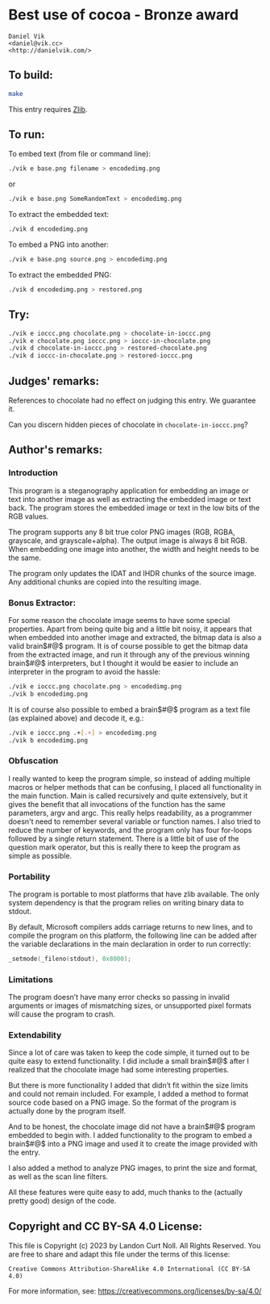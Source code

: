 # Best use of cocoa - Bronze award

    Daniel Vik  
    <daniel@vik.cc>  
    <http://danielvik.com/>  

## To build:

```sh
make
```

This entry requires [Zlib](http://www.zlib.net/).

## To run:

To embed text (from file or command line):

```sh
./vik e base.png filename > encodedimg.png
```

or

```sh
./vik e base.png SomeRandomText > encodedimg.png
```

To extract the embedded text:

```sh
./vik d encodedimg.png
```

To embed a PNG into another:

```sh
./vik e base.png source.png > encodedimg.png
```

To extract the embedded PNG:

```sh
./vik d encodedimg.png > restored.png
```

## Try:

```sh
./vik e ioccc.png chocolate.png > chocolate-in-ioccc.png
./vik e chocolate.png ioccc.png > ioccc-in-chocolate.png
./vik d chocolate-in-ioccc.png > restored-chocolate.png
./vik d ioccc-in-chocolate.png > restored-ioccc.png
```

## Judges' remarks:

References to chocolate had no effect on judging this entry. We
guarantee it.

Can you discern hidden pieces of chocolate in `chocolate-in-ioccc.png`?

## Author's remarks:

### Introduction

This program is a  steganography application for embedding an image or text
into another image as well as extracting  the embedded image  or text back.
The program stores  the embedded  image or text in  the low bits of the RGB
values.

The program supports any 8 bit true color PNG images (RGB, RGBA, grayscale,
and grayscale+alpha). The output image is always 8 bit RGB.  When embedding
one image into another, the width and height needs to be the same.

The program only updates the IDAT and IHDR chunks of the source image.  Any
additional chunks are copied into the resulting image.

### Bonus Extractor:

For some reason the chocolate image seems to have some  special properties.
Apart from  being quite big  and a little bit noisy,  it appears  that when
embedded into  another image and extracted, the bitmap data is also a valid
brain$#@$ program. It is of course possible to get the bitmap data from the
extracted image, and run it through  any of the previous  winning brain$#@$
interpreters, but I thought it would be easier to include an interpreter in
the program  to avoid the hassle:

```sh
./vik e ioccc.png chocolate.png > encodedimg.png
./vik b encodedimg.png
```

It is of course also possible  to embed a brain$#@$ program  as a text file
(as explained above) and decode it, e.g.:

```sh
./vik e ioccc.png .+[.+] > encodedimg.png
./vik b encodedimg.png
```

### Obfuscation

I really wanted to keep  the program simple,  so instead of adding multiple
macros or helper methods that can be confusing,  I placed all functionality
in the main function. Main is called recursively and quite extensively, but
it gives  the benefit  that all  invocations of  the function  has the same
parameters, argv and argc.   This really helps readability, as a programmer
doesn't need to remember several variable or function names.   I also tried
to reduce the number of keywords,  and the program only  has four for-loops
followed by a single return statement.  There is a little bit of use of the
question mark operator,   but this is really  there to keep  the program as
simple as possible.

### Portability

The program is portable to most platforms that  have zlib  available.   The
only system dependency is that the program relies on writing binary data to
stdout.

By default, Microsoft compilers adds carriage returns to new lines,  and to
compile the program on this platform, the following line can be added after
the  variable  declarations  in  the  main  declaration  in  order  to  run
correctly:

```c
_setmode(_fileno(stdout), 0x8000);
```

### Limitations

The program doesn’t have many error checks so passing in  invalid arguments
or images of mismatching sizes, or unsupported pixel formats will cause the
program to crash.


### Extendability

Since a lot of care was taken to keep the code simple,  it turned out to be
quite easy to extend functionality. I did include a small brain$#@$ after I
realized that the chocolate image had some interesting properties.

But there  is more functionality  I added that didn’t  fit within  the size
limits and could not remain included.   For example,  I added  a method  to
format source code based on a PNG image.   So the format  of the program is
actually done by the program itself.

And to be honest,   the chocolate  image  did not have  a brain$#@$ program
embedded to begin with.   I added functionality to the  program to  embed a
brain$#@$  into a  PNG image and used it  to create the image provided with
the entry.

I also added a method to analyze PNG images,  to print the size and format,
as well as the scan line filters.

All these features  were quite easy to add,   much thanks to  the (actually
pretty good) design of the code.

## Copyright and CC BY-SA 4.0 License:

This file is Copyright (c) 2023 by Landon Curt Noll.  All Rights Reserved.
You are free to share and adapt this file under the terms of this license:

    Creative Commons Attribution-ShareAlike 4.0 International (CC BY-SA 4.0)

For more information, see: https://creativecommons.org/licenses/by-sa/4.0/
